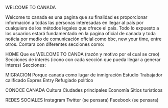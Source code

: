 WELCOME TO CANADA

Welcome to canada es una pagina que su finalidad es proporcionar información a todas las personas interesadas en llegar al país por cualquiera de los métodos legales que ofrece el país. Todo lo expuesto a los usuarios estará fundamentado en la pagina oficial de canada y toda noticia por medio de comunicación oficial como bbc, new your time, entre otros. Contara con diferentes secciones como:

HOME Que es WELCOME TO CANDA (razón y motivo por el cual se creo) Secciones de interés (icono con cada sección que pueda llegar a generar interes) Secciones:

MIGRACION Porque canada como lugar de inmigración Estudio Trabajador calificado Expres Entry Refugiado político

CONOCE CANADA Cultura Ciudades principales Economía Sitios turísticos

REDES SOCIALES Instagram Twitter (se pensara) Facebook (se pensara)
